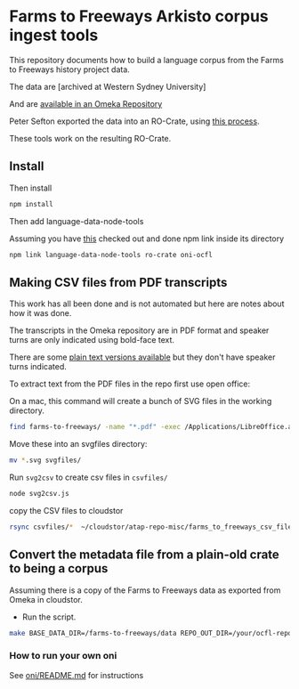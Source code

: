 # Farms to Freeways Arkisto corpus ingest tools

This repository documents how to build a language corpus from the Farms to Freeways history project data.

The data are [archived at Western Sydney University]

And are [available in an Omeka Repository](https://omeka.westernsydney.edu.au/farmstofreeways/)

Peter Sefton exported the data into an RO-Crate, using [this process](https://github.com/UTS-eResearch/omeka-datacrate-tools).

These tools work on the resulting RO-Crate.

## Install

Then install
```bash
npm install
```
Then add language-data-node-tools

Assuming you have [this](https://github.com/Language-Research-Technology/language-data-node-tools) checked out and done npm link inside its directory

```bash
npm link language-data-node-tools ro-crate oni-ocfl
```


## Making CSV files from PDF transcripts


This work has all been done and is not automated but here are notes about how it was done.

The transcripts in the Omeka repository are in PDF format and speaker turns are only indicated using bold-face text.

There are some [plain text versions available](https://research-data.westernsydney.edu.au/redbox/verNum1.9/published/detail/97a58f4bfca2c074c2d0e357c1b5d28c/ftf_transcripts_plaintext.zip?preview=true) but they don't have speaker turns indicated.

To extract text from the PDF files in the repo first use open office:

On a mac, this command will create a bunch of SVG files in the working directory.

```bash
find farms-to-freeways/ -name "*.pdf" -exec /Applications/LibreOffice.app/Contents/MacOS/soffice --headless --convert-to svg {} \;
```

Move these into an svgfiles directory:

```bash
mv *.svg svgfiles/
```

Run `svg2csv` to create csv files in `csvfiles/`

```bash
node svg2csv.js
```

copy the CSV files to cloudstor

 ```bash
rsync csvfiles/*  ~/cloudstor/atap-repo-misc/farms_to_freeways_csv_files/ -ruvi
 ```

## Convert the metadata file from a plain-old crate to being a corpus

Assuming there is a copy of the Farms to Freeways data as exported from Omeka in cloudstor.

-  Run the script.

```bash
make BASE_DATA_DIR=/farms-to-freeways/data REPO_OUT_DIR=/your/ocfl-repo BASE_TMP_DIR=/your/temp
```

### How to run your own oni

See [oni/README.md](./oni/README.md) for instructions
